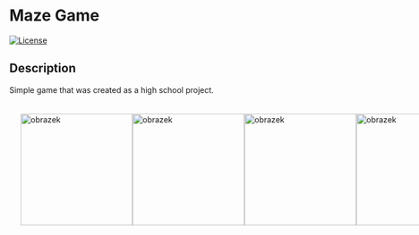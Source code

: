 # Maze Game
[![License](https://img.shields.io/badge/license-MIT-blue.svg)](LICENSE)

## Description
Simple game that was created as a high school project.

<div style="display: flex; justify-content: space-between; padding: 20px;">
    <img src="https://github.com/kristynaumlaufova/Maze-Game/assets/126787314/e1d19b14-0705-46d3-86f6-7cc0c796da50" alt="obrazek" width="200"/>
    <img src="https://github.com/kristynaumlaufova/Maze-Game/assets/126787314/9bb4dbb6-e2fb-4ff3-ac9e-0b0a8480cfe4" alt="obrazek" width="200"/>
    <img src="https://github.com/kristynaumlaufova/Maze-Game/assets/126787314/e2d5ab02-8752-485f-8fc6-5c56090c22ef" alt="obrazek" width="200"/>
    <img src="https://github.com/kristynaumlaufova/Maze-Game/assets/126787314/e670a2d2-a763-4fec-b699-147ce458bf54" alt="obrazek" width="200"/>
</div>





